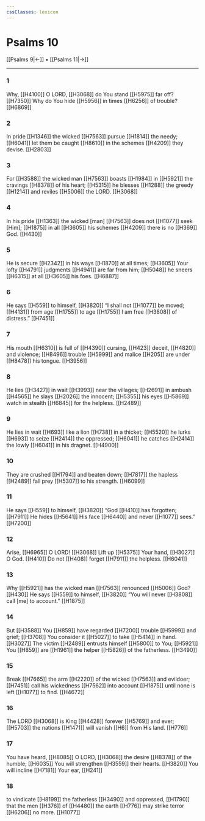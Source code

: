 ```yaml
---
cssClasses: lexicon
---
```


# Psalms 10

[[Psalms 9|←]] • [[Psalms 11|→]]

---

### 1
Why, [[H4100]] O LORD, [[H3068]] do You stand [[H5975]] far off? [[H7350]] Why do You hide [[H5956]] in times [[H6256]] of trouble? [[H6869]]

### 2
In pride [[H1346]] the wicked [[H7563]] pursue [[H1814]] the needy; [[H6041]] let them be caught [[H8610]] in the schemes [[H4209]] they devise. [[H2803]]

### 3
For [[H3588]] the wicked man [[H7563]] boasts [[H1984]] in [[H5921]] the cravings [[H8378]] of his heart; [[H5315]] he blesses [[H1288]] the greedy [[H1214]] and reviles [[H5006]] the LORD. [[H3068]]

### 4
In his pride [[H1363]] the wicked [man] [[H7563]] does not [[H1077]] seek [Him]; [[H1875]] in all [[H3605]] his schemes [[H4209]] there is no [[H369]] God. [[H430]]

### 5
He is secure [[H2342]] in his ways [[H1870]] at all times; [[H3605]] Your lofty [[H4791]] judgments [[H4941]] are far from him; [[H5048]] he sneers [[H6315]] at all [[H3605]] his foes. [[H6887]]

### 6
He says [[H559]] to himself, [[H3820]] “I shall not [[H1077]] be moved; [[H4131]] from age [[H1755]] to age [[H1755]] I am free [[H3808]] of distress.” [[H7451]]

### 7
His mouth [[H6310]] is full of [[H4390]] cursing, [[H423]] deceit, [[H4820]] and violence; [[H8496]] trouble [[H5999]] and malice [[H205]] are under [[H8478]] his tongue. [[H3956]]

### 8
He lies [[H3427]] in wait [[H3993]] near the villages; [[H2691]] in ambush [[H4565]] he slays [[H2026]] the innocent; [[H5355]] his eyes [[H5869]] watch in stealth [[H6845]] for the helpless. [[H2489]]

### 9
He lies in wait [[H693]] like a lion [[H738]] in a thicket; [[H5520]] he lurks [[H693]] to seize [[H2414]] the oppressed; [[H6041]] he catches [[H2414]] the lowly [[H6041]] in his dragnet. [[H4900]]

### 10
They are crushed [[H1794]] and beaten down; [[H7817]] the hapless [[H2489]] fall prey [[H5307]] to his strength. [[H6099]]

### 11
He says [[H559]] to himself, [[H3820]] “God [[H410]] has forgotten; [[H7911]] He hides [[H5641]] His face [[H6440]] and never [[H1077]] sees.” [[H7200]]

### 12
Arise, [[H6965]] O LORD! [[H3068]] Lift up [[H5375]] Your hand, [[H3027]] O God. [[H410]] Do not [[H408]] forget [[H7911]] the helpless. [[H6041]]

### 13
Why [[H5921]] has the wicked man [[H7563]] renounced [[H5006]] God? [[H430]] He says [[H559]] to himself, [[H3820]] “You will never [[H3808]] call [me] to account.” [[H1875]]

### 14
But [[H3588]] You [[H859]] have regarded [[H7200]] trouble [[H5999]] and grief; [[H3708]] You consider it [[H5027]] to take [[H5414]] in hand. [[H3027]] The victim [[H2489]] entrusts himself [[H5800]] to You; [[H5921]] You [[H859]] are [[H1961]] the helper [[H5826]] of the fatherless. [[H3490]]

### 15
Break [[H7665]] the arm [[H2220]] of the wicked [[H7563]] and evildoer; [[H7451]] call his wickedness [[H7562]] into account [[H1875]] until none is left [[H1077]] to find. [[H4672]]

### 16
The LORD [[H3068]] is King [[H4428]] forever [[H5769]] and ever; [[H5703]] the nations [[H1471]] will vanish [[H6]] from His land. [[H776]]

### 17
You have heard, [[H8085]] O LORD, [[H3068]] the desire [[H8378]] of the humble; [[H6035]] You will strengthen [[H3559]] their hearts. [[H3820]] You will incline [[H7181]] Your ear, [[H241]]

### 18
to vindicate [[H8199]] the fatherless [[H3490]] and oppressed, [[H1790]] that the men [[H376]] of [[H4480]] the earth [[H776]] may strike terror [[H6206]] no more. [[H1077]]

